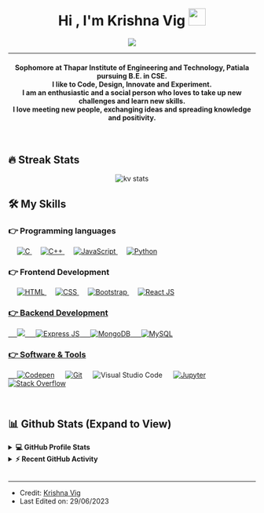 
<h1 align="center">Hi , I'm Krishna Vig <img src="https://media.giphy.com/media/hvRJCLFzcasrR4ia7z/giphy.gif" width="35"></h1>
<p align="center">
  <a href="https://github.com/DenverCoder1/readme-typing-svg"><img src="https://readme-typing-svg.herokuapp.com?lines=Computer+Science+Student;Full+Stack+Web+Developer;DS%20|%20AI%20|Always%20learning%20new%20things&center=true&width=500&height=50"></a>
</p>
<hr/>
<h4 align="center">Sophomore at Thapar Institute of Engineering and Technology, Patiala pursuing B.E. in CSE. <br>
  I like to Code, Design, Innovate and Experiment. <br>I am an enthusiastic and a social person who loves to take up new challenges and learn new skills. <br>I love meeting new people, exchanging ideas and spreading knowledge and positivity.</h4>
<br>


## 🔥 Streak Stats
<p align="center"><img src="https://github-readme-streak-stats.herokuapp.com?user=vigkrishna&theme=halloween&border_radius=10" alt="kv stats"  /></p>


## 🛠️ My Skills

### 👉 Programming languages

<p align="left"> 
  &emsp; 
  <a href="https://www.cprogramming.com/" target="_blank"> 
    <img alt="C" src="https://img.shields.io/badge/C%20-%232370ED.svg?logo=c&logoColor=white">
  </a> 
  &emsp;
  <a href="https://www.w3schools.com/cpp/" target="_blank"> 
    <img alt="C++" src="https://img.shields.io/badge/C++%20-%2300599C.svg?logo=c%2B%2B&logoColor=white">
  </a> 
  &emsp;
  <a href="https://developer.mozilla.org/en-US/docs/Web/JavaScript" target="_blank"> 
     <img alt="JavaScript" src="https://img.shields.io/badge/JavaScript%20-%23F7DF1E.svg?logo=javascript&logoColor=black">
   </a>
  &emsp;
 
   <a href="https://www.python.org" target="_blank">
    <img alt="Python" src="https://img.shields.io/badge/Python%20-%2314354C.svg?logo=python&logoColor=white">
  </a>
  
 
</p>

### 👉 Frontend Development
<p align="left"> 
  &emsp; 
  <a href="https://www.w3.org/html/" target="_blank"> 
   <img alt="HTML" src="https://img.shields.io/badge/HTML5%20-%23E34F26.svg?logo=html5&logoColor=white">
  </a>   
  &emsp;
  <a href="https://www.w3schools.com/css/" target="_blank">
    <img alt="CSS" src="https://img.shields.io/badge/CSS%20-%231572B6.svg?logo=css3&logoColor=white">
  </a> 
   &emsp;
  <a href="https://getbootstrap.com" target="_blank"> 
    <img alt="Bootstrap" src="https://img.shields.io/badge/Bootstrap-%23563D7C.svg?style=flat&logo=bootstrap&logoColor=white"/>
  </a>
    &emsp;
    <a href="https://react.dev/" target="_blank"> 
    <img alt="React JS" src="https://img.shields.io/badge/React-20232A?style=for-the-badge&logo=react&logoColor=61DAFB"/>
    
  
     
</p>
  
### 👉 Backend Development
 
  <p align="left">
    &emsp;
    <img src="https://img.shields.io/badge/Node.js-43853D?style=for-the-badge&logo=node.js&logoColor=white"/>
     &emsp;
  <img src="https://img.shields.io/badge/Express.js-404D59?style=for-the-badge" alt="Express JS"/>
     &emsp;
  <img src="https://img.shields.io/badge/MongoDB-4EA94B?style=for-the-badge&logo=mongodb&logoColor=white" alt="MongoDB"/>
     &emsp;
  <img src="https://img.shields.io/badge/MySQL-4479A1?style=for-the-badge&logo=mysql&logoColor=white" alt="MySQL"/>
</p>


  
 ### 👉 Software & Tools
 
<p>
 
  &emsp;
    <a href="#"><img alt="Codepen" src="https://img.shields.io/badge/Codepen-000000.svg?logo=codepen&logoColor=white"></a>
  &emsp;
    <a href="#"><img alt="Git" src="https://img.shields.io/badge/Git%20-%23F05033.svg?logo=git&logoColor=white"></a>
  &emsp;
  <img alt="Visual Studio Code" src="https://img.shields.io/badge/Visual%20Studio%20Code-0078d7.svg?logo=visual-studio-code&logoColor=white"></a>
  &emsp;
    <a href="#"><img alt="Jupyter" src="https://img.shields.io/badge/Jupyter%20-%23F37626.svg?logo=Jupyter&logoColor=white"></a>
  &emsp;
    <a href="#"><img alt="Stack Overflow" src="https://img.shields.io/badge/-Stack%20Overflow-FE7A16?logo=stack-overflow&logoColor=white"></a>
  &emsp;
</p>

<br/>

## 📊 Github Stats (Expand to View) 


<details> 
  <summary><b>💻 GitHub Profile Stats</b></summary>
  <br/>
  <p align="center">
    <a href="https://github.com/anuraghazra/github-readme-stats"><img alt="Krishna's Github Stats" src="https://github-readme-stats.vercel.app/api?username=vigkrishna&show_icons=true&count_private=true&theme=algolia" height="192px"/></a>
<br/>
  &nbsp;
	  <img src="https://github-readme-stats.vercel.app/api/top-langs?username=vigkrishna&show_icons=true&locale=en&layout=compact&theme=algolia" alt="vigkrishna" height="192px"/>
  <br/>
  <b>Note:</b> Top languages is only a metric of the languages my public code consists of and doesn't reflect experience or skill level.
  </p>
</details>


<details>
  <summary><b>⚡ Recent GitHub Activity</b></summary>
  <br/>
   <a href="https://github.com/vigkrishna"><img alt="Krishna's Activity Graph" src="https://activity-graph.herokuapp.com/graph?username=vigkrishna&custom_title=Candida%20Noronha's%20Contribution%20Graph&theme=react-dark" /></a>
  <br/>

</details>

<br/>



<hr/>

* Credit: [Krishna Vig](https://github.com/vigkrishna)
* Last Edited on: 29/06/2023








